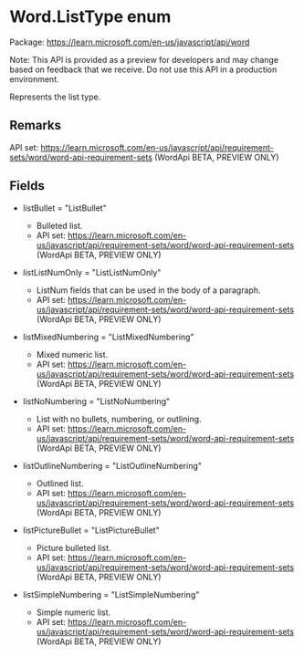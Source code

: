 # Word.ListType enum

Package: https://learn.microsoft.com/en-us/javascript/api/word

Note: This API is provided as a preview for developers and may change based on feedback that we receive. Do not use this API in a production environment.

Represents the list type.

## Remarks

API set: https://learn.microsoft.com/en-us/javascript/api/requirement-sets/word/word-api-requirement-sets (WordApi BETA, PREVIEW ONLY)

## Fields

- listBullet = "ListBullet"
  - Bulleted list.
  - API set: https://learn.microsoft.com/en-us/javascript/api/requirement-sets/word/word-api-requirement-sets (WordApi BETA, PREVIEW ONLY)

- listListNumOnly = "ListListNumOnly"
  - ListNum fields that can be used in the body of a paragraph.
  - API set: https://learn.microsoft.com/en-us/javascript/api/requirement-sets/word/word-api-requirement-sets (WordApi BETA, PREVIEW ONLY)

- listMixedNumbering = "ListMixedNumbering"
  - Mixed numeric list.
  - API set: https://learn.microsoft.com/en-us/javascript/api/requirement-sets/word/word-api-requirement-sets (WordApi BETA, PREVIEW ONLY)

- listNoNumbering = "ListNoNumbering"
  - List with no bullets, numbering, or outlining.
  - API set: https://learn.microsoft.com/en-us/javascript/api/requirement-sets/word/word-api-requirement-sets (WordApi BETA, PREVIEW ONLY)

- listOutlineNumbering = "ListOutlineNumbering"
  - Outlined list.
  - API set: https://learn.microsoft.com/en-us/javascript/api/requirement-sets/word/word-api-requirement-sets (WordApi BETA, PREVIEW ONLY)

- listPictureBullet = "ListPictureBullet"
  - Picture bulleted list.
  - API set: https://learn.microsoft.com/en-us/javascript/api/requirement-sets/word/word-api-requirement-sets (WordApi BETA, PREVIEW ONLY)

- listSimpleNumbering = "ListSimpleNumbering"
  - Simple numeric list.
  - API set: https://learn.microsoft.com/en-us/javascript/api/requirement-sets/word/word-api-requirement-sets (WordApi BETA, PREVIEW ONLY)